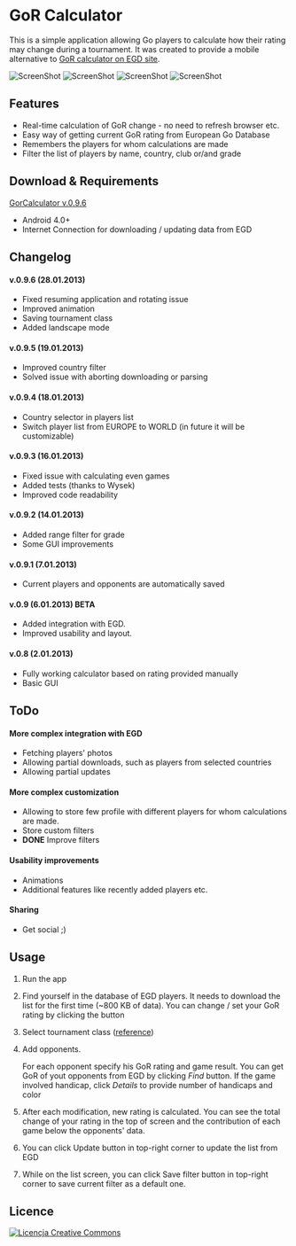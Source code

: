 # GoR Calculator #

This is a simple application allowing Go players to calculate how their rating may change during a tournament. It was created to provide a mobile alternative to [GoR calculator on EGD site](http://www.europeangodatabase.eu/EGD/gor_calculator.php).

![ScreenShot](https://www.dropbox.com/sh/6r869ltnzq4yt23/5KL961nXNC/home_screen2.png?dl=1)
![ScreenShot](https://www.dropbox.com/sh/6r869ltnzq4yt23/t57E934H6p/game_details.png?dl=1)
![ScreenShot](https://www.dropbox.com/sh/6r869ltnzq4yt23/d8SFf_LIxq/home_screen3.png?dl=1)
![ScreenShot](https://www.dropbox.com/sh/6r869ltnzq4yt23/-gS8zc_Orj/list_screen1.png?dl=1)

## Features ##

*	Real-time calculation of GoR change - no need to refresh browser etc.
* 	Easy way of getting current GoR rating from European Go Database
*	Remembers the players for whom calculations are made
*	Filter the list of players by name, country, club or/and grade

## Download & Requirements ##

[GorCalculator v.0.9.6](https://www.dropbox.com/s/0370xr08re4knhr/GorCalculator_v0.9.6.apk?dl=1)

*	Android 4.0+
* 	Internet Connection for downloading / updating data from EGD 

## Changelog ##

#### v.0.9.6 (28.01.2013) ####
* Fixed resuming application and rotating issue
* Improved animation
* Saving tournament class
* Added landscape mode

#### v.0.9.5 (19.01.2013) ####
* Improved country filter
* Solved issue with aborting downloading or parsing

#### v.0.9.4 (18.01.2013) ####
* Country selector in players list
* Switch player list from EUROPE to WORLD (in future it will be customizable) 

#### v.0.9.3 (16.01.2013) ####
* Fixed issue with calculating even games
* Added tests (thanks to Wysek)
* Improved code readability
	
#### v.0.9.2 (14.01.2013) ####
* Added range filter for grade
* Some GUI improvements

#### v.0.9.1 (7.01.2013) ####
* Current players and opponents are automatically saved

#### v.0.9 (6.01.2013) BETA ####
* Added integration with EGD.
* Improved usability and layout.
	
#### v.0.8 (2.01.2013) ####
* Fully working calculator based on rating provided manually
* Basic GUI

## ToDo ##

#### More complex integration with EGD ####
* Fetching players' photos
* Allowing partial downloads, such as players from selected countries
* Allowing partial updates
	
#### More complex customization ####
* Allowing to store few profile with different players for whom calculations are made.
* Store custom filters
* **DONE** Improve filters
	
#### Usability improvements ####
* Animations
* Additional features like recently added players etc.
	
#### Sharing ####
* Get social ;)
	
## Usage ##

1. Run the app

2. Find yourself in the database of EGD players. It needs to download the list for the first time (~800 KB of data). You can change / set your GoR rating by clicking the button 

3. Select tournament class ([reference](http://www.europeangodatabase.eu/EGD/EGF_rating_system.php#CLASS))

4. Add opponents.

	For each opponent specify his GoR rating and game result. You can get GoR of yout opponents from EGD by clicking *Find* button. If the game involved handicap, click *Details* to provide number of handicaps and color
	
5. After each modification, new rating is calculated. You can see the total change of your rating in the top of screen and the contribution of each game below the opponents' data.

6. You can click Update button in top-right corner to update the list from EGD

7. While on the list screen, you can click Save filter button in top-right corner to save current filter as a default one.
 
	
## Licence ##
	
<a rel="license" href="http://creativecommons.org/licenses/by-nc-sa/3.0/deed.pl"><img alt="Licencja Creative Commons" style="border-width:0" src="http://i.creativecommons.org/l/by-nc-sa/3.0/88x31.png" /></a>